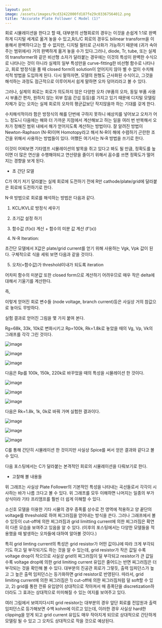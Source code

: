 ```yaml
---
layout: post
image: /assets/images/9cd32422000fd187fe29c03367564012.png
title: "Accurate Plate Follower C Model (1)"
---
```



회로 시뮬레이션을 한다고 할 때, 대부분의 선형회로의 경우는 이것을 손쉽게 1:1로 완벽하게 디지털 세계로 옮겨 놓을 수 있고,R/L/C 회로의 경우도 bilinear transform을 이용해서 완벽하다고는 할 수 없지만, 디지털 필터로 근사화가 가능하기 때문에 (귀가 속아주는 범위에서) 거의 완벽하게 옮겨 놓을 수가 있다.그러나, diode, Tr, tube, 또는 실제의 transformer와 같은 비선형 소자가 달라붙는 경우에는 이것의 특성이 완벽한 수식으로 나타나는 것이 아니라 실제의 일부 특성만을 curve-fitting한 비선형 함수로 나타나고, 회로 방정식을 풀 때 closed form의 solution이 얻어지지 않아 별 수 없이 수치해석적 방법을 도입하게 된다. 다시 말하자면, 모델의 원형도 근사화된 수식이고, 그것을 해석하는 과정도 점근적으로 이루어져서 쉽게 말하면 오차 덩어리라고 볼 수 있다.




그러나, 실제의 회로는 회로가 의도하지 않은 다양한 오차 (부품의 오차, 동일 부품 사용시 부품간 편차, 원하지 않는 외부 잡음 간섭 등등)를 가지고 있기 때문에 디지털 모델링 자체가 갖는 오차는 실제 회로의 오차의 평균값보단 작지않을까 하는 기대를 갖게 한다.




수치해석적이라 함은 방정식의 해를 단번에 구하지 못하니 예상치를 넣어보고 오차가 어느 정도니 다음에는 해와 더 가까운 지점에서 계산해보고 하는 일을 여러 번 반복해서 오차가 정해진 범위 내에서 해가 얻어지도록 계산하는 방법이다. 잘 알려진 방법이 Newton-Raphson (N-R)이며 Homotopy라고 해서 N-R이 해에 수렴하기 곤란한 조건을 위해서 사용하는 방법들이 있다. 어쨌든 여기서는 N-R 방법을 쓰기로 한다. 




이것이 어찌보면 기타앰프 시뮬레이션의 발목을 쥐고 있다고 봐도 될 만큼, 정확도를 높이면 더 많은 연산을 수행해야되고 연산량을 줄이기 위해서 꼼수를 쓰면 정확도가 떨어지는 경향을 보게 된다.




- 초 간단 모델




C가 여기 저기 달라붙는 실제 회로에 도전하기 전에 R만 cathode/plate/grid에 달라붙은 회로에 도전하기로 한다.




N-R 방법으로 회로를 해석하는 방법은 다음과 같다.




1) KCL/KVL로 방정식 세우기

2) 초기값 설정 하기

3) 함수값 (f(x)) 계산 + 함수의 미분 값 계산 (f’(x))

4) N-R Iteration: 









초간단 모델에서 X값은 plate/grid current를 얻기 위해 사용하는 Vgk, Vpk 값이 된다. 구체적으로 식을 세워 보면 다음과 같을 것이다.















5) 오차(=함수값)가 threshold이내가 되도록 iteration




어차피 함수의 미분값 또한 closed form으로 계산하기 어려우므로 매우 작은 delta에 대해서 기울기를 계산한다.




즉,









이렇게 얻어진 회로 변수들 (node voltage, branch current)등은 사실상 거의 참값으로 놓아도 무방하다.




실험 결과로 얻어진 그림을 몇 가지 붙여 본다. 




Rg=68k, 33k, 10k로 변화시키고 Rp=100k, Rk=1.8k로 놓았을 때의 Vg, Vp, Vk의 그래프를 각각 그린 것이다.






![image](/assets/images/9cd32422000fd187fe29c03367564012.png)



![image](/assets/images/78ec3ff81606c57f753482a00198cdcb.png)



![image](/assets/images/6a2e701989cbc6f28d3da8c248861d1c.png)




다음은 Rp를 100k, 150k, 220k로 바꾸었을 때의 특성을 시뮬레이션 한 것이다.






![image](/assets/images/ed30da8e38810435229dc086658076b7.png)



![image](/assets/images/da1bfcf4f3f84e43db47fde8faff3d8f.png)



![image](/assets/images/17ede2bb7813d4bcb68861ece323e9c5.png)

다음은 Rk=1.8k, 1k, 0k로 바꿔 가며 실험한 결과이다.






![image](/assets/images/aad4e44700bb73612fe7c2b15827fc9f.png)



![image](/assets/images/b53d256ac1d931444ca7a216897e6157.png)



![image](/assets/images/ebecf44eac42e96314809078f110fb51.png)

C를 통해 간단히 시뮬레이션 한 것이지만 사실상 Spice를 써서 얻은 결과와 같다고 볼 수 있다.





다음 포스팅에서는 C가 달라붙는 본격적인 회로의 시뮬레이션을 다뤄보기로 한다.




- 고찰해 볼 내용들




위 그래프는 사실상 Plate Follower의 기본적인 특성을 나타내는 곡선들로서 각각이 시사하는 바가 나름 크다고 볼 수 있다. 위 그래프를 모두 이해하면 나머지는 일종의 부가 상식이라 기타 프리앰프를 훨씬 더 쉽게 이해할 수 있다.




소신호 모델을 이용한 기타 시뮬의 경우 증폭률 상수로 전 영역에 적용하고 양 끝단의 voltage를 threshold로 하여 찌그러짐을 얻어내는 방식을 쓴다. 그러나 그래프에서 볼 수 있듯이 cut-off에 의한 찌그러짐과 grid limitting current에 의한 찌그러짐은 확연히 다른 모습을 보여주고 있음을 알 수 있다. (이후의 포스팅에서는 다양한 모델들을 적용했을 때 발생하는 오차들에 대하여 알아볼 것이다.)




특히 grid limting current의 특성은 grid resistor가 어떤 값이냐에 따라 크게 부각되기도 하고 덜 부각되기도 하는 것을 알 수 있는데, grid resistor가 작은 값일 수록 voltage drop이 작으므로 사실상 grid의 찌그러짐이 덜 부각되고 resistor가 큰 값일 수록 voltage drop에 의한 grid limiting current 유입은 줄어드는 반면 찌그러짐은 더 부각되는 것을 확인해 볼 수 있다. 대부분의 진공관 회로가 그렇듯, 출력 임피던스가 높고 그 높은 출력 임피던스는 등가화하면 grid resistor로 반영된다. 따라서, grid limiting current에 의한 찌그러짐은 1) cut-off에 의한 찌그러짐처럼 덜 soft할 수 있고, 2) grid를 통한 전류 유입양이 상대적으로 작아져서 매 증폭단을 discretization하더라도 그 효과는 상대적으로 미미해질 수 있는 여지를 보여주고 있다. 




여러 그림에서 보여지다시피 grid resistor는 대부분의 경우 앞단 회로를 전압원과 출력임피던스로 등가해보면 수백 kohm에 이르고 있는데, 이러한 경우 사실상 hard한 clipping을 얻게 되고 grid current 유입도 매우 작아지게 되므로 상대적으로 간단하게 모델링 될 수 있고 그 오차도 상대적으로 작을 것으로 예상된다.











